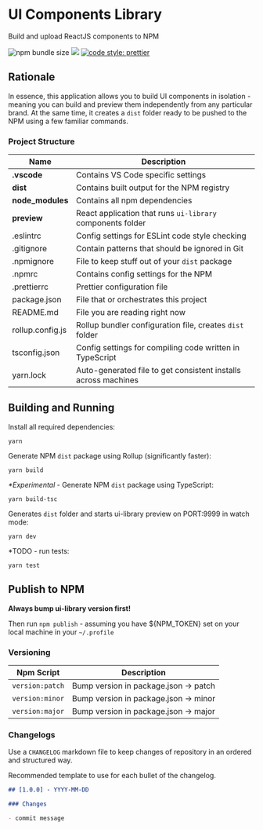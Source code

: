 # UI Components Library

Build and upload ReactJS components to NPM

![npm bundle size](https://img.shields.io/bundlephobia/min/ui-x-library) ![](https://img.shields.io/npm/l/ui-x-library) [![code style: prettier](https://img.shields.io/badge/code_style-prettier-ff69b4.svg)](https://github.com/prettier/prettier)

## Rationale

In essence, this application allows you to build UI components in isolation - meaning you can build and preview them independently from any particular brand. At the same time, it creates a `dist` folder ready to be pushed to the NPM using a few familiar commands.

### Project Structure

| Name             | Description                                                    |
| ---------------- | -------------------------------------------------------------- |
| **.vscode**      | Contains VS Code specific settings                             |
| **dist**         | Contains built output for the NPM registry                     |
| **node_modules** | Contains all npm dependencies                                  |
| **preview**      | React application that runs `ui-library` components folder     |
| .eslintrc        | Config settings for ESLint code style checking                 |
| .gitignore       | Contain patterns that should be ignored in Git                 |
| .npmignore       | File to keep stuff out of your `dist` package                  |
| .npmrc           | Contains config settings for the NPM                           |
| .prettierrc      | Prettier configuration file                                    |
| package.json     | File that or orchestrates this project                         |
| README.md        | File you are reading right now                                 |
| rollup.config.js | Rollup bundler configuration file, creates `dist` folder       |
| tsconfig.json    | Config settings for compiling code written in TypeScript       |
| yarn.lock        | Auto-generated file to get consistent installs across machines |

## Building and Running

Install all required dependencies:

```
yarn
```

Generate NPM `dist` package using Rollup (significantly faster):

```
yarn build
```

_\*Experimental_ - Generate NPM `dist` package using TypeScript:

```
yarn build-tsc
```

Generates `dist` folder and starts ui-library preview on PORT:9999 in watch mode:

```
yarn dev
```

\*TODO - run tests:

```
yarn test
```

## Publish to NPM

**Always bump ui-library version first!**

Then run `npm publish` - assuming you have \${NPM_TOKEN} set on your local machine in your `~/.profile`

### Versioning

| Npm Script      | Description                           |
| --------------- | ------------------------------------- |
| `version:patch` | Bump version in package.json -> patch |
| `version:minor` | Bump version in package.json -> minor |
| `version:major` | Bump version in package.json -> major |

### Changelogs

Use a `CHANGELOG` markdown file to keep changes of repository in an ordered and structured way.

Recommended template to use for each bullet of the changelog.

```markdown
## [1.0.0] - YYYY-MM-DD

### Changes

- commit message
```
